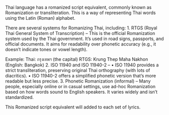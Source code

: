 Thai language has a romanized script equivalent, commonly known as Romanization or transliteration. 
This is a way of representing Thai words using the Latin (Roman) alphabet.

There are several systems for Romanizing Thai, including:
	1.	RTGS (Royal Thai General System of Transcription) –
This is the official Romanization system used by the Thai government. It’s used in road signs, passports, and official documents. 
It aims for readability over phonetic accuracy (e.g., it doesn’t indicate tones or vowel length).

Example:
Thai: กรุงเทพฯ (the capital)
RTGS: Krung Thep Maha Nakhon
(English: Bangkok)
	2.	ISO 11940 and ISO 11940-2 –
	•	ISO 11940 provides a strict transliteration, preserving original Thai orthography (with lots of diacritics).
	•	ISO 11940-2 offers a simplified phonetic version that’s more readable but less precise.
	3.	Phonetic Romanization (informal) –
Many people, especially online or in casual settings, use ad-hoc Romanization based on how words sound to English speakers. It varies widely and isn’t standardized.

This Romanized script equivalent will added to each set of lyrics.
